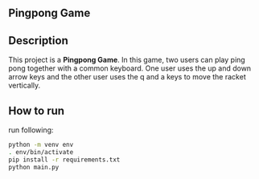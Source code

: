 ## Pingpong Game

## Description
This project is a **Pingpong Game**.
In this game, two users can play ping pong together with a common keyboard.
One user uses the up and down arrow keys and the other user uses the q and a keys to move the racket vertically.


## How to run
run following:
```bash
python -m venv env
. env/bin/activate
pip install -r requirements.txt
python main.py
```